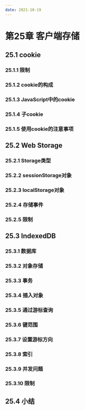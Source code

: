 ```yaml
---
date: 2021-10-19
---
```


# 第25章 客户端存储

## 25.1 cookie

### 25.1.1 限制

### 25.1.2 cookie的构成

### 25.1.3 JavaScript中的cookie

### 25.1.4 子cookie

### 25.1.5 使用cookie的注意事项

## 25.2 Web Storage

### 25.2.1 Storage类型

### 25.2.2 sessionStorage对象

### 25.2.3 localStorage对象

### 25.2.4 存储事件

### 25.2.5 限制

## 25.3 IndexedDB

### 25.3.1 数据库

### 25.3.2 对象存储

### 25.3.3 事务

### 25.3.4 插入对象

### 25.3.5 通过游标查询

### 25.3.6 键范围

### 25.3.7 设置游标方向

### 25.3.8 索引

### 25.3.9 并发问题

### 25.3.10 限制

## 25.4 小结
